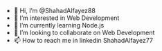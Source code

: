 - 👋 Hi, I’m @ShahadAlfayez88
- 👀 I’m interested in Web Development
- 🌱 I’m currently learning Node.js
- 💞️ I’m looking to collaborate on Web Development
- 📫 How to reach me in linkedin ShahadAlfayez77

<!---
ShahadAlfayez88/ShahadAlfayez88 is a ✨ special ✨ repository because its `README.md` (this file) appears on your GitHub profile.
You can click the Preview link to take a look at your changes.
--->
